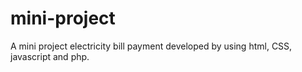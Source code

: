 # mini-project
A mini project electricity bill payment developed by using html, CSS, javascript and php.
